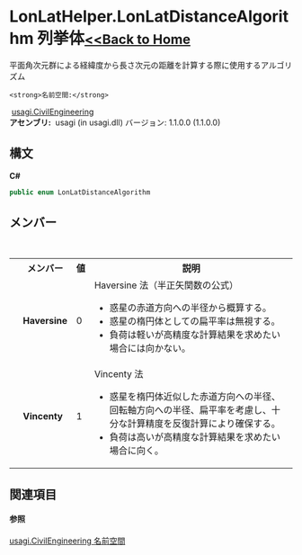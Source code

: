 # LonLatHelper.LonLatDistanceAlgorithm 列挙体<small>[<<Back to Home](https://github.com/usagi/usagi.cs/blob/master/Help/Home.md)</small> 

平面角次元群による経緯度から長さ次元の距離を計算する際に使用するアルゴリズム


    <strong>名前空間:</strong>
&nbsp;<a href="N_usagi_CivilEngineering.md">usagi.CivilEngineering</a><br /><strong>アセンブリ:</strong>
&nbsp;usagi (in usagi.dll) バージョン: 1.1.0.0 (1.1.0.0)

## 構文

**C#**<br />
``` C#
public enum LonLatDistanceAlgorithm
```


## メンバー
&nbsp;<table><tr><th></th><th>メンバー</th><th>値</th><th>説明</th></tr><tr><td /><td target="F:usagi.CivilEngineering.LonLatHelper.LonLatDistanceAlgorithm.Haversine">**Haversine**</td><td>0</td><td>Haversine 法（半正矢関数の公式）
&nbsp;<ul><li>惑星の赤道方向への半径から概算する。</li><li>惑星の楕円体としての扁平率は無視する。</li><li>負荷は軽いが高精度な計算結果を求めたい場合には向かない。</li></ul></td></tr><tr><td /><td target="F:usagi.CivilEngineering.LonLatHelper.LonLatDistanceAlgorithm.Vincenty">**Vincenty**</td><td>1</td><td>Vincenty 法
&nbsp;<ul><li>惑星を楕円体近似した赤道方向への半径、回転軸方向への半径、扁平率を考慮し、十分な計算精度を反復計算により確保する。</li><li>負荷は高いが高精度な計算結果を求めたい場合に向く。</li></ul></td></tr></table>

## 関連項目


#### 参照
<a href="N_usagi_CivilEngineering.md">usagi.CivilEngineering 名前空間</a><br />